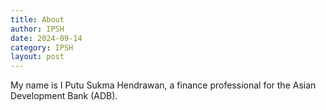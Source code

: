 ```yaml
---
title: About
author: IPSH
date: 2024-09-14
category: IPSH
layout: post
---
```


My name is I Putu Sukma Hendrawan, a finance professional for the Asian Development Bank (ADB).
